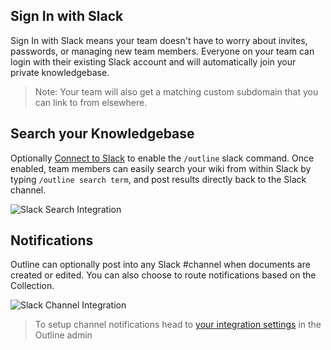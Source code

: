 ## Sign In with Slack

Sign In with Slack means your team doesn't have to worry about invites, passwords, or managing new team members. Everyone on your team can login with their existing Slack account and will automatically join your private knowledgebase.

> Note: Your team will also get a matching custom subdomain that you can link to from elsewhere.


## Search your Knowledgebase

Optionally [Connect to Slack](https://www.getoutline.com/settings/integrations/slack) to enable the `/outline` slack command. Once enabled, team members can easily search your wiki from within Slack by typing `/outline search term`, and post results directly back to the Slack channel.

![Slack Search Integration](/images/screenshots/slack-search.png)

## Notifications

Outline can optionally post into any Slack #channel when documents are created or edited. You can also choose to route notifications based on the Collection.

![Slack Channel Integration](/images/screenshots/slack-channel.png)

> To setup channel notifications head to [your integration settings](https://www.getoutline.com/settings/integrations/slack) in the Outline admin
